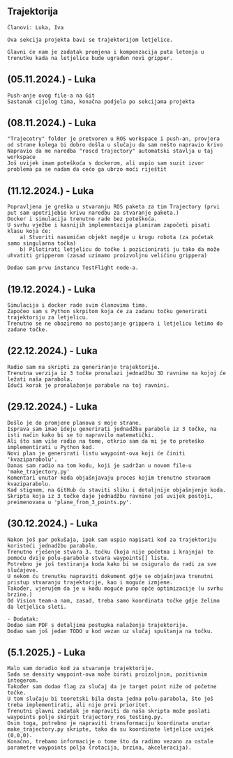 ## Trajektorija

    Članovi: Luka, Iva

    Ova sekcija projekta bavi se trajektorijom letjelice.

    Glavni će nam je zadatak promjena i kompenzacija puta letenja u trenutku kada na letjelicu bude ugrađen novi gripper.

## (05.11.2024.) - Luka

    Push-anje ovog file-a na Git
    Sastanak cijelog tima, konačna podjela po sekcijama projekta

## (08.11.2024.) - Luka

    "Trajecotry" folder je pretvoren u ROS workspace i push-an, provjera od strane kolega bi dobro došla u slučaju da sam nešto napravio krivo
    Napravio da me naredba "roscd trajectory" automatski stavlja u taj workspace
    Još uvijek imam poteškoća s dockerom, ali uspio sam suzit izvor problema pa se nadam da cećo ga ubrzo moći riještit

## (11.12.2024.) - Luka

    Popravljena je greška u stvaranju ROS paketa za tim Trajectory (prvi put sam upotrijebio krivu naredbu za stvaranje paketa.)
    Docker i simulacija trenutno rade bez poteškoća.
    U svrhu vježbe i kasnijih implementacija planiram započeti pisati klasu koja će:
    	a) Stvoriti nasumičan objekt negdje u krugu robota (za početak samo singularna točka)
    	b) Pilotirati letjelicu do točke i pozicionirati ju tako da može uhvatiti gripperom (zasad uzimamo proizvoljnu veličinu grippera)
    
    Dodao sam prvu instancu TestFlight node-a.
    
## (19.12.2024.) - Luka

    Simulacija i docker rade svim članovima tima.
    Započeo sam s Python skrpitom koja će za zadanu točku generirati trajektoriju za letjelicu.
    Trenutno se ne obaziremo na postojanje grippera i letjelicu letimo do zadane točke.
    
## (22.12.2024.) - Luka

    Radio sam na skripti za generiranje trajektorije.
    Trenutna verzija iz 3 točke pronalazi jednadžbu 3D ravnine na kojoj će ležati naša parabola.
    Idući korak je pronalaženje parabole na toj ravnini.
    
## (29.12.2024.) - Luka

    Došlo je do promjene planova s moje strane.
    Isprava sam imao ideju generirati jednadžbu parabole iz 3 točke, na isti način kako bi se to napravilo matematički.
    Ali što sam više radio na tome, otkrio sam da mi je to preteško implementirati u Python kod.
    Novi plan je generirati listu waypoint-ova koji će činiti 'kvaziparabolu'.
    Danas sam radio na tom kodu, koji je sadržan u novom file-u 'make_trajectory.py'
    Komentari unutar koda objašnjavaju proces kojim trenutno stvaraom kvaziparabolu.
    Kad stignem, na GitHub ću staviti sliku i detaljnije objašnjenje koda.
    Skripta koja iz 3 točke daje jednadžbu ravnine još uvijek postoji, preimenovana u 'plane_from_3_points.py'.
    
## (30.12.2024.) - Luka

    Nakon još par pokušaja, ipak sam uspio napisati kod za trajektoriju koristeći jednadžbu parabolu.
    Trenutno rješenje stvara 3. točku (koja nije početna i krajnja) te pomoću dvije polu-parabole stvara waypoints[] listu.
    Potrebno je još testiranja koda kako bi se osiguralo da radi za sve slučajeve.
    U nekom ću trenutku napraviti dokument gdje se objašnjava trenutni pristup stvaranju trajektorije, kao i moguće izmjene.
    Također, vjerujem da je u kodu moguće puno opće optimizacije (u svrhu brzine.)
    Od Vision team-a nam, zasad, treba samo koordinata točke gdje želimo da letjelica sleti.
    
    - Dodatak:
    Dodao sam PDF s detaljima postupka nalaženja trajektorije.
    Dodao sam još jedan TODO u kod vezan uz slučaj spuštanja na točku.
    
## (5.1.2025.) - Luka
    
    Malo sam doradio kod za stvaranje trajektorije.
    Sada se density waypoint-ova može birati proizoljnim, pozitivnim integerom.
    Također sam dodao flag za slučaj da je target point niže od početne točke.
    U tom slučaju bi teoretski bila dosta jedna polu-parabola, što još treba implementirati, ali nije prvi prioritet.
    Trenutni glavni zadatak je napraviti da naša skripta može poslati waypoints polje skirpit trajectory_ros_testing.py.
    Osim toga, potrebno je napraviti transformaciju koordinata unutar make_trajectory.py skripte, tako da su koordinate letjelice uvijek (0,0,0).
    Konačno, trebamo informacije o tome što da radimo vezano za ostale parametre waypoints polja (rotacija, brzina, akceleracija).
    

    
    
    
    
